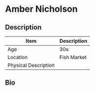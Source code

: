 # Amber Nicholson

## Description

| Item                 | Description |
| -------------------- | ----------- |
| Age                  | 30s         |
| Location             | Fish Market |
| Physical Description |             |

## Bio
